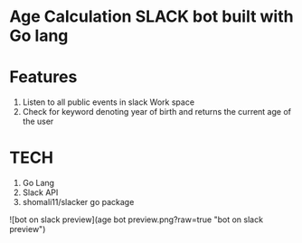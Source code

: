 # Age Calculation SLACK bot built with Go lang

# Features
1. Listen to all public events in slack Work space
2. Check for keyword denoting year of birth and returns the current age of the user

# TECH
1. Go Lang
2. Slack API
3. shomali11/slacker go package

![bot on slack preview](age bot preview.png?raw=true "bot on slack preview")